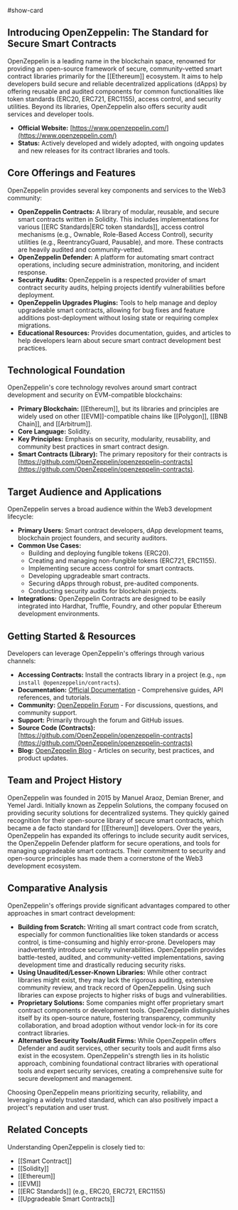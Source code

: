 #show-card

## Introducing OpenZeppelin: The Standard for Secure Smart Contracts

OpenZeppelin is a leading name in the blockchain space, renowned for providing an open-source framework of secure, community-vetted smart contract libraries primarily for the [[Ethereum]] ecosystem. It aims to help developers build secure and reliable decentralized applications (dApps) by offering reusable and audited components for common functionalities like token standards (ERC20, ERC721, ERC1155), access control, and security utilities. Beyond its libraries, OpenZeppelin also offers security audit services and developer tools.

- **Official Website:** [https://www.openzeppelin.com/](https://www.openzeppelin.com/)
- **Status:** Actively developed and widely adopted, with ongoing updates and new releases for its contract libraries and tools.

## Core Offerings and Features

OpenZeppelin provides several key components and services to the Web3 community:

- **OpenZeppelin Contracts:** A library of modular, reusable, and secure smart contracts written in Solidity. This includes implementations for various [[ERC Standards|ERC token standards]], access control mechanisms (e.g., Ownable, Role-Based Access Control), security utilities (e.g., ReentrancyGuard, Pausable), and more. These contracts are heavily audited and community-vetted.
- **OpenZeppelin Defender:** A platform for automating smart contract operations, including secure administration, monitoring, and incident response.
- **Security Audits:** OpenZeppelin is a respected provider of smart contract security audits, helping projects identify vulnerabilities before deployment.
- **OpenZeppelin Upgrades Plugins:** Tools to help manage and deploy upgradeable smart contracts, allowing for bug fixes and feature additions post-deployment without losing state or requiring complex migrations.
- **Educational Resources:** Provides documentation, guides, and articles to help developers learn about secure smart contract development best practices.

## Technological Foundation

OpenZeppelin's core technology revolves around smart contract development and security on EVM-compatible blockchains:

- **Primary Blockchain:** [[Ethereum]], but its libraries and principles are widely used on other [[EVM]]-compatible chains like [[Polygon]], [[BNB Chain]], and [[Arbitrum]].
- **Core Language:** Solidity.
- **Key Principles:** Emphasis on security, modularity, reusability, and community best practices in smart contract design.
- **Smart Contracts (Library):** The primary repository for their contracts is [https://github.com/OpenZeppelin/openzeppelin-contracts](https://github.com/OpenZeppelin/openzeppelin-contracts).

## Target Audience and Applications

OpenZeppelin serves a broad audience within the Web3 development lifecycle:

- **Primary Users:** Smart contract developers, dApp development teams, blockchain project founders, and security auditors.
- **Common Use Cases:**
  - Building and deploying fungible tokens (ERC20).
  - Creating and managing non-fungible tokens (ERC721, ERC1155).
  - Implementing secure access control for smart contracts.
  - Developing upgradeable smart contracts.
  - Securing dApps through robust, pre-audited components.
  - Conducting security audits for blockchain projects.
- **Integrations:** OpenZeppelin Contracts are designed to be easily integrated into Hardhat, Truffle, Foundry, and other popular Ethereum development environments.

## Getting Started & Resources

Developers can leverage OpenZeppelin's offerings through various channels:

- **Accessing Contracts:** Install the contracts library in a project (e.g., `npm install @openzeppelin/contracts`).
- **Documentation:** [Official Documentation](https://docs.openzeppelin.com/) - Comprehensive guides, API references, and tutorials.
- **Community:** [OpenZeppelin Forum](https://forum.openzeppelin.com/) - For discussions, questions, and community support.
- **Support:** Primarily through the forum and GitHub issues.
- **Source Code (Contracts):** [https://github.com/OpenZeppelin/openzeppelin-contracts](https://github.com/OpenZeppelin/openzeppelin-contracts)
- **Blog:** [OpenZeppelin Blog](https://blog.openzeppelin.com/) - Articles on security, best practices, and product updates.

## Team and Project History

OpenZeppelin was founded in 2015 by Manuel Araoz, Demian Brener, and Yemel Jardi. Initially known as Zeppelin Solutions, the company focused on providing security solutions for decentralized systems. They quickly gained recognition for their open-source library of secure smart contracts, which became a de facto standard for [[Ethereum]] developers. Over the years, OpenZeppelin has expanded its offerings to include security audit services, the OpenZeppelin Defender platform for secure operations, and tools for managing upgradeable smart contracts. Their commitment to security and open-source principles has made them a cornerstone of the Web3 development ecosystem.

## Comparative Analysis

OpenZeppelin's offerings provide significant advantages compared to other approaches in smart contract development:

- **Building from Scratch:** Writing all smart contract code from scratch, especially for common functionalities like token standards or access control, is time-consuming and highly error-prone. Developers may inadvertently introduce security vulnerabilities. OpenZeppelin provides battle-tested, audited, and community-vetted implementations, saving development time and drastically reducing security risks.
- **Using Unaudited/Lesser-Known Libraries:** While other contract libraries might exist, they may lack the rigorous auditing, extensive community review, and track record of OpenZeppelin. Using such libraries can expose projects to higher risks of bugs and vulnerabilities.
- **Proprietary Solutions:** Some companies might offer proprietary smart contract components or development tools. OpenZeppelin distinguishes itself by its open-source nature, fostering transparency, community collaboration, and broad adoption without vendor lock-in for its core contract libraries.
- **Alternative Security Tools/Audit Firms:** While OpenZeppelin offers Defender and audit services, other security tools and audit firms also exist in the ecosystem. OpenZeppelin's strength lies in its holistic approach, combining foundational contract libraries with operational tools and expert security services, creating a comprehensive suite for secure development and management.

Choosing OpenZeppelin means prioritizing security, reliability, and leveraging a widely trusted standard, which can also positively impact a project's reputation and user trust.

## Related Concepts

Understanding OpenZeppelin is closely tied to:

- [[Smart Contract]]
- [[Solidity]]
- [[Ethereum]]
- [[EVM]]
- [[ERC Standards]] (e.g., ERC20, ERC721, ERC1155)
- [[Upgradeable Smart Contracts]]
